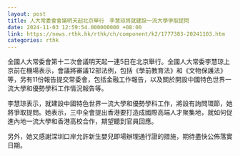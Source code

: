 ```yaml
---
layout: post
title: 人大常委會會議明天起北京舉行　李慧琼將就建設一流大學爭取提問
date: 2024-11-03 12:59:54.000000000 +08:00
link: https://news.rthk.hk/rthk/ch/component/k2/1777383-20241103.htm
categories: rthk
---
```


全國人大常委會第十二次會議明天起一連5日在北京舉行。全國人大常委李慧琼上京前在機場表示，會議將審議12部法例，包括《學前教育法》和《文物保護法》等，另有11份報告提交常委會，包括金融工作報告，以及關於開設中國特色世界一流大學和優勢學科工作情況報告等。

李慧琼表示，就建設中國特色世界一流大學和優勢學科工作，將設有詢問環節，她將爭取提問。她表示，三中全會提出香港要打造成國際高端人才聚集地，就如何促進內地一流大學和香港高校合作，期望聽到官員回應。

另外，她又感謝深圳口岸允許新生嬰兒即場辦理通行證的措施，期待盡快公佈落實日期。
